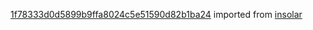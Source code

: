 [1f78333d0d5899b9ffa8024c5e51590d82b1ba24](https://github.com/insolar/insolar/commit/1f78333d0d5899b9ffa8024c5e51590d82b1ba24) imported from [insolar](https://github.com/insolar/insolar)
